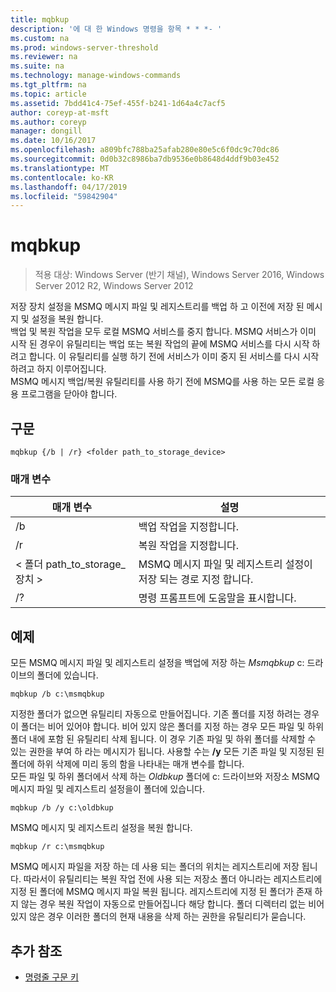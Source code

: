 ```yaml
---
title: mqbkup
description: '에 대 한 Windows 명령을 항목 * * *- '
ms.custom: na
ms.prod: windows-server-threshold
ms.reviewer: na
ms.suite: na
ms.technology: manage-windows-commands
ms.tgt_pltfrm: na
ms.topic: article
ms.assetid: 7bdd41c4-75ef-455f-b241-1d64a4c7acf5
author: coreyp-at-msft
ms.author: coreyp
manager: dongill
ms.date: 10/16/2017
ms.openlocfilehash: a809bfc788ba25afab280e80e5c6f0dc9c70dc86
ms.sourcegitcommit: 0d0b32c8986ba7db9536e0b8648d4ddf9b03e452
ms.translationtype: MT
ms.contentlocale: ko-KR
ms.lasthandoff: 04/17/2019
ms.locfileid: "59842904"
---
```

# <a name="mqbkup"></a>mqbkup

>적용 대상: Windows Server (반기 채널), Windows Server 2016, Windows Server 2012 R2, Windows Server 2012

저장 장치 설정을 MSMQ 메시지 파일 및 레지스트리를 백업 하 고 이전에 저장 된 메시지 및 설정을 복원 합니다.   
백업 및 복원 작업을 모두 로컬 MSMQ 서비스를 중지 합니다. MSMQ 서비스가 이미 시작 된 경우이 유틸리티는 백업 또는 복원 작업의 끝에 MSMQ 서비스를 다시 시작 하려고 합니다. 이 유틸리티를 실행 하기 전에 서비스가 이미 중지 된 서비스를 다시 시작 하려고 하지 이루어집니다.  
MSMQ 메시지 백업/복원 유틸리티를 사용 하기 전에 MSMQ를 사용 하는 모든 로컬 응용 프로그램을 닫아야 합니다.  
## <a name="syntax"></a>구문  
```  
mqbkup {/b | /r} <folder path_to_storage_device>  
```  
### <a name="parameters"></a>매개 변수  
|매개 변수|설명|  
|-------|--------|  
|/b|백업 작업을 지정합니다.|  
|/r|복원 작업을 지정합니다.|  
|< 폴더 path_to_storage\_장치 >|MSMQ 메시지 파일 및 레지스트리 설정이 저장 되는 경로 지정 합니다.|  
|/?|명령 프롬프트에 도움말을 표시합니다.|  
## <a name="BKMK_Examples"></a>예제  
모든 MSMQ 메시지 파일 및 레지스트리 설정을 백업에 저장 하는 *Msmqbkup* c: 드라이브의 폴더에 있습니다.  
```  
mqbkup /b c:\msmqbkup  
```  
지정한 폴더가 없으면 유틸리티 자동으로 만들어집니다. 기존 폴더를 지정 하려는 경우이 폴더는 비어 있어야 합니다. 비어 있지 않은 폴더를 지정 하는 경우 모든 파일 및 하위 폴더 내에 포함 된 유틸리티 삭제 됩니다. 이 경우 기존 파일 및 하위 폴더를 삭제할 수 있는 권한을 부여 하 라는 메시지가 됩니다. 사용할 수는 **/y** 모든 기존 파일 및 지정된 된 폴더에 하위 삭제에 미리 동의 함을 나타내는 매개 변수를 합니다.  
모든 파일 및 하위 폴더에서 삭제 하는 *Oldbkup* 폴더에 c: 드라이브와 저장소 MSMQ 메시지 파일 및 레지스트리 설정을이 폴더에 있습니다.  
```  
mqbkup /b /y c:\oldbkup  
```  
MSMQ 메시지 및 레지스트리 설정을 복원 합니다.  
```  
mqbkup /r c:\msmqbkup  
```  
MSMQ 메시지 파일을 저장 하는 데 사용 되는 폴더의 위치는 레지스트리에 저장 됩니다. 따라서이 유틸리티는 복원 작업 전에 사용 되는 저장소 폴더 아니라는 레지스트리에 지정 된 폴더에 MSMQ 메시지 파일 복원 됩니다. 레지스트리에 지정 된 폴더가 존재 하지 않는 경우 복원 작업이 자동으로 만들어집니다 해당 합니다. 폴더 디렉터리 없는 비어 있지 않은 경우 이러한 폴더의 현재 내용을 삭제 하는 권한을 유틸리티가 묻습니다.  
## <a name="additional-references"></a>추가 참조  
-   [명령줄 구문 키](command-line-syntax-key.md)  

